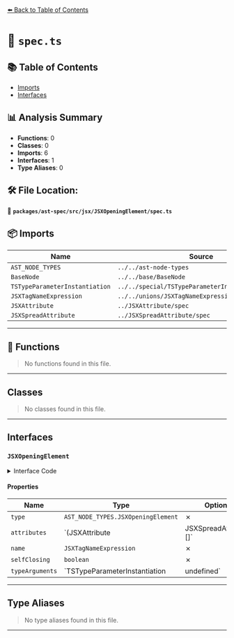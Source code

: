 [⬅️ Back to Table of Contents](../../../../../index.md)

# 📄 `spec.ts`

## 📚 Table of Contents

- [Imports](#imports)
- [Interfaces](#interfaces)

## 📊 Analysis Summary

- **Functions**: 0
- **Classes**: 0
- **Imports**: 6
- **Interfaces**: 1
- **Type Aliases**: 0

## 🛠️ File Location:
📂 **`packages/ast-spec/src/jsx/JSXOpeningElement/spec.ts`**

## 📦 Imports

| Name | Source |
|------|--------|
| `AST_NODE_TYPES` | `../../ast-node-types` |
| `BaseNode` | `../../base/BaseNode` |
| `TSTypeParameterInstantiation` | `../../special/TSTypeParameterInstantiation/spec` |
| `JSXTagNameExpression` | `../../unions/JSXTagNameExpression` |
| `JSXAttribute` | `../JSXAttribute/spec` |
| `JSXSpreadAttribute` | `../JSXSpreadAttribute/spec` |


---

## 🔧 Functions

> No functions found in this file.


---

## Classes

> No classes found in this file.


---

## Interfaces

### `JSXOpeningElement`

<details><summary>Interface Code</summary>

```ts
export interface JSXOpeningElement extends BaseNode {
  type: AST_NODE_TYPES.JSXOpeningElement;
  attributes: (JSXAttribute | JSXSpreadAttribute)[];
  name: JSXTagNameExpression;
  selfClosing: boolean;
  typeArguments: TSTypeParameterInstantiation | undefined;
}
```
</details>

#### Properties

| Name | Type | Optional | Description |
|------|------|----------|-------------|
| `type` | `AST_NODE_TYPES.JSXOpeningElement` | ✗ |  |
| `attributes` | `(JSXAttribute | JSXSpreadAttribute)[]` | ✗ |  |
| `name` | `JSXTagNameExpression` | ✗ |  |
| `selfClosing` | `boolean` | ✗ |  |
| `typeArguments` | `TSTypeParameterInstantiation | undefined` | ✗ |  |


---

## Type Aliases

> No type aliases found in this file.


---
